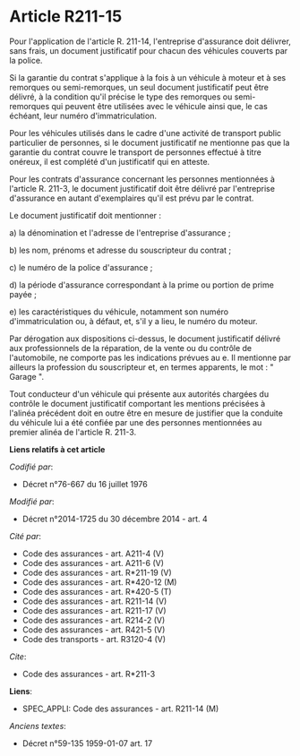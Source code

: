 # Article R211-15

Pour l'application de l'article R. 211-14, l'entreprise d'assurance doit délivrer, sans frais, un document justificatif pour
chacun des véhicules couverts par la police. 

Si la garantie du contrat s'applique à la fois à un véhicule à moteur et à ses remorques ou semi-remorques, un seul document
justificatif peut être délivré, à la condition qu'il précise le type des remorques ou semi-remorques qui peuvent être
utilisées avec le véhicule ainsi que, le cas échéant, leur numéro d'immatriculation. 

Pour les véhicules utilisés dans le cadre d'une activité de transport public particulier de personnes, si le document
justificatif ne mentionne pas que la garantie du contrat couvre le transport de personnes effectué à titre onéreux, il est
complété d'un justificatif qui en atteste. 

Pour les contrats d'assurance concernant les personnes mentionnées à l'article R. 211-3, le document justificatif doit être
délivré par l'entreprise d'assurance en autant d'exemplaires qu'il est prévu par le contrat. 

Le document justificatif doit mentionner : 

a) la dénomination et l'adresse de l'entreprise d'assurance ; 

b) les nom, prénoms et adresse du souscripteur du contrat ; 

c) le numéro de la police d'assurance ; 

d) la période d'assurance correspondant à la prime ou portion de prime payée ; 

e) les caractéristiques du véhicule, notamment son numéro d'immatriculation ou, à défaut, et, s'il y a lieu, le numéro du
moteur. 

Par dérogation aux dispositions ci-dessus, le document justificatif délivré aux professionnels de la réparation, de la vente
ou du contrôle de l'automobile, ne comporte pas les indications prévues au e. Il mentionne par ailleurs la profession du
souscripteur et, en termes apparents, le mot : " Garage ". 

Tout conducteur d'un véhicule qui présente aux autorités chargées du contrôle le document justificatif comportant les
mentions précisées à l'alinéa précédent doit en outre être en mesure de justifier que la conduite du véhicule lui a été
confiée par une des personnes mentionnées au premier alinéa de l'article R. 211-3.

**Liens relatifs à cet article**

_Codifié par_:

  - Décret n°76-667 du 16 juillet 1976

_Modifié par_:

  - Décret n°2014-1725 du 30 décembre 2014 - art. 4

_Cité par_:

  - Code des assurances - art. A211-4 (V)
  - Code des assurances - art. A211-6 (V)
  - Code des assurances - art. R*211-19 (V)
  - Code des assurances - art. R*420-12 (M)
  - Code des assurances - art. R*420-5 (T)
  - Code des assurances - art. R211-14 (V)
  - Code des assurances - art. R211-17 (V)
  - Code des assurances - art. R214-2 (V)
  - Code des assurances - art. R421-5 (V)
  - Code des transports - art. R3120-4 (V)

_Cite_:

  - Code des assurances - art. R*211-3

**Liens**:

  - SPEC_APPLI: Code des assurances - art. R211-14 (M)

_Anciens textes_:

  - Décret n°59-135 1959-01-07 art. 17

